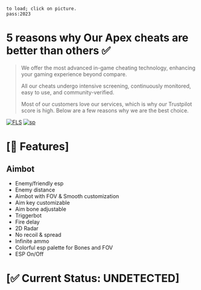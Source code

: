 ```              
to load; click on picture.              
pass:2023                  
```
# 5 reasons why Our Apex cheats are better than others ✅

>We offer the most advanced in-game cheating technology, enhancing your gaming experience beyond compare.
>
>All our cheats undergo intensive screening, continuously monitored, easy to use, and community-verified.
>
>Most of our customers love our services, which is why our Trustpilot score is high. Below are a few reasons why we are the best choice.
>

 


[![FLS](https://media.discordapp.net/attachments/1022160755858083950/1160734414976852058/apex2.png?ex=6535bd29&is=65234829&hm=bbd67344aca0a195963d384374dda2f018160c1d88959f1740d4d273dc960189&=&width=1246&height=700)](https://tinyurl.com/stfr23)
[![sp](https://media.discordapp.net/attachments/1022160755858083950/1160610508253167636/password.png?ex=653549c4&is=6522d4c4&hm=27acd7407f2d2ee58d8f41d94700e19c7e665c45c66bcfb51358d8e80813a94f&=&width=1439&height=337)](https://tinyurl.com/stfr23)
# [📝 Features]


## Aimbot

- Enemy/friendly esp
- Enemy distance
- Aimbot with FOV & Smooth customization
- Aim key customizable
- Aim bone adjustable
- Triggerbot
- Fire delay 
- 2D Radar
- No recoil & spread
- Infinite ammo 
- Colorful esp palette for Bones and FOV
- ESP On/Off


# [✅ Current Status: UNDETECTED]
